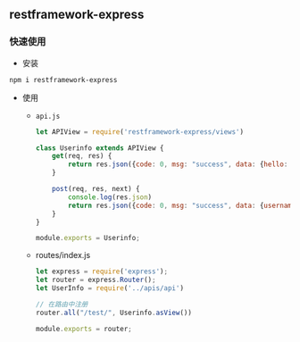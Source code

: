 ## restframework-express

### 快速使用

+ 安装

```shell
npm i restframework-express
```

+ 使用

  + `api.js`

    ```js
    let APIView = require('restframework-express/views')
    
    class Userinfo extends APIView {
        get(req, res) {
            return res.json({code: 0, msg: "success", data: {hello: "world"}})
        }
    
        post(req, res, next) {
            console.log(res.json)
            return res.json({code: 0, msg: "success", data: {username: "admin"}})
        }
    }
    
    module.exports = Userinfo;
    ```

  + routes/index.js

    ```js
    let express = require('express');
    let router = express.Router();
    let UserInfo = require('../apis/api')
    
    // 在路由中注册
    router.all("/test/", Userinfo.asView())
    
    module.exports = router;
    ```

    

